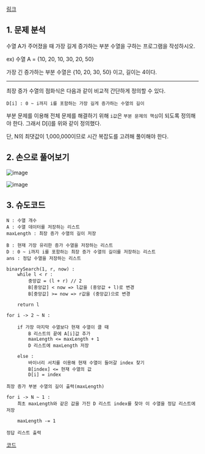 [링크](https://www.acmicpc.net/problem/14003)

## 1. 문제 분석

수열 A가 주어졌을 때 가장 길게 증가하는 부분 수열을 구하는 프로그램을 작성하시오.

ex) 수열 A = {10, 20, 10, 30, 20, 50}

가장 긴 증가하는 부분 수열은 {10, 20, 30, 50} 이고, 길이는 4이다.

---

최장 증가 수열의 점화식은 다음과 같이 비교적 간단하게 정의할 수 있다.

```
D[i] : 0 ~ i까지 i를 포함하는 가장 길게 증가하는 수열의 길이
```

부분 문제를 이용해 전체 문제를 해결하기 위해 `i값`은 `부분 문제의 핵심`이 되도록 정의해야 한다. 그래서 D[i]를 위와 같이 정의했다.

단, N의 최댓값이 1,000,000이므로 시간 복잡도를 고려해 풀이해야 한다.

## 2. 손으로 풀어보기 

![image](../../image/day29/96번_001.png)

![image](../../image/day29/96번_002.png)

## 3. 슈도코드 

``` 
N : 수열 개수 
A : 수열 데이터를 저장하는 리스트 
maxLength : 최장 증가 수열의 길이 저장 

B : 현재 가장 유리한 증가 수열을 저장하는 리스트 
D : 0 ~ i까지 i를 포함하는 최장 증가 수열의 길이를 저장하는 리스트 
ans : 정답 수열을 저장하는 리스트

binarySearch(1, r, now) : 
    while l < r : 
        중앙값 = (l + r) // 2 
        B[중앙값] < now => l값을 (중앙값 + l)로 변경
        B[중앙값] >= now => r값을 (중앙값)으로 변경

    return l

for i -> 2 ~ N :
    
    if 가장 마지막 수열보다 현재 수열이 클 때 
        B 리스트의 끝에 A[i]값 추가 
        maxLength <= maxLength + 1 
        D 리스트에 maxLength 저장 

    else : 
        바이너리 서치를 이용해 현재 수열이 들어갈 index 찾기
        B[index] <= 현재 수열의 값
        D[i] = index

최장 증가 부분 수열의 길이 출력(maxLength)

for i -> N ~ 1 : 
    최초 maxLength와 같은 값을 가진 D 리스트 index를 찾아 이 수열을 정답 리스트에 저장

    maxLength -= 1 

정답 리스트 출력
``` 

[코드](../../code/day29/96_최장증가수열찾기.py)
